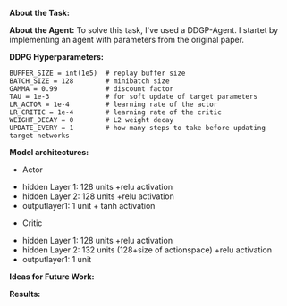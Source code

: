 **About the Task:**



**About the Agent:**
To solve this task, I've used a DDGP-Agent. I startet by implementing an agent with parameters from the original paper. 

**DDPG Hyperparameters:**

    BUFFER_SIZE = int(1e5)  # replay buffer size
    BATCH_SIZE = 128        # minibatch size
    GAMMA = 0.99            # discount factor
    TAU = 1e-3              # for soft update of target parameters
    LR_ACTOR = 1e-4         # learning rate of the actor
    LR_CRITIC = 1e-4        # learning rate of the critic
    WEIGHT_DECAY = 0        # L2 weight decay
    UPDATE_EVERY = 1        # how many steps to take before updating target networks

**Model architectures:**
  - Actor
  * hidden Layer 1: 128 units +relu activation
  * hidden Layer 2: 128 units +relu activation
  * outputlayer1: 1 unit + tanh activation
  
  - Critic
  * hidden Layer 1: 128 units +relu activation
  * hidden Layer 2: 132 units (128+size of actionspace) +relu activation
  * outputlayer1: 1 unit
  
**Ideas for Future Work:**


**Results:**
